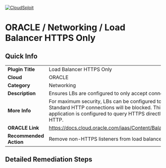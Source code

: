 [![CloudSploit](https://cloudsploit.com/img/logo-new-big-text-100.png "CloudSploit")](https://cloudsploit.com)

# ORACLE / Networking / Load Balancer HTTPS Only

## Quick Info

| | |
|-|-|
| **Plugin Title** | Load Balancer HTTPS Only |
| **Cloud** | ORACLE |
| **Category** | Networking |
| **Description** | Ensures LBs are configured to only accept connections on HTTPS ports. |
| **More Info** | For maximum security, LBs can be configured to only accept HTTPS connections. Standard HTTP connections  will be blocked. This should only be done if the  client application is configured to query HTTPS  directly and not rely on a redirect from HTTP. |
| **ORACLE Link** | https://docs.cloud.oracle.com/iaas/Content/Balance/Tasks/managinglisteners.htm |
| **Recommended Action** | Remove non-HTTPS listeners from load balancer. |

## Detailed Remediation Steps

